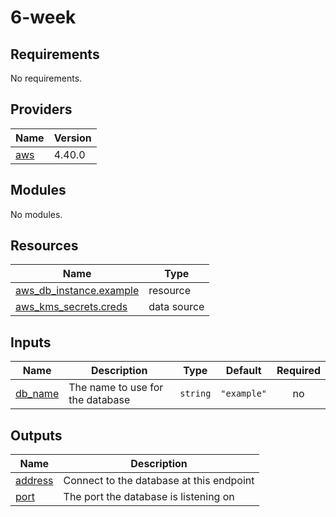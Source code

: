 # 6-week

<!-- BEGINNING OF PRE-COMMIT-TERRAFORM DOCS HOOK -->
## Requirements

No requirements.

## Providers

| Name | Version |
|------|---------|
| <a name="provider_aws"></a> [aws](#provider\_aws) | 4.40.0 |

## Modules

No modules.

## Resources

| Name | Type |
|------|------|
| [aws_db_instance.example](https://registry.terraform.io/providers/hashicorp/aws/latest/docs/resources/db_instance) | resource |
| [aws_kms_secrets.creds](https://registry.terraform.io/providers/hashicorp/aws/latest/docs/data-sources/kms_secrets) | data source |

## Inputs

| Name | Description | Type | Default | Required |
|------|-------------|------|---------|:--------:|
| <a name="input_db_name"></a> [db\_name](#input\_db\_name) | The name to use for the database | `string` | `"example"` | no |

## Outputs

| Name | Description |
|------|-------------|
| <a name="output_address"></a> [address](#output\_address) | Connect to the database at this endpoint |
| <a name="output_port"></a> [port](#output\_port) | The port the database is listening on |
<!-- END OF PRE-COMMIT-TERRAFORM DOCS HOOK -->
